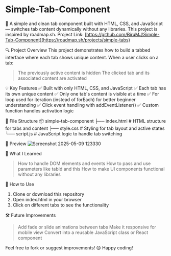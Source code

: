 # Simple-Tab-Component
🧩 A simple and clean tab component built with HTML, CSS, and JavaScript — switches tab content dynamically without any libraries.
This project is inspired by roadmap.sh.
Project Link: [https://github.com/BiruMJ/Simple-Tab-Component](https://roadmap.sh/projects/simple-tabs)

🔍 Project Overview
This project demonstrates how to build a tabbed interface where each tab shows unique content. When a user clicks on a tab:
> The previously active content is hidden
> The clicked tab and its associated content are activated

💡 Key Features
✅ Built with only HTML, CSS, and JavaScript
✅ Each tab has its own unique content
✅ Only one tab's content is visible at a time
✅ For loop used for iteration (instead of forEach) for better beginner understanding
✅ Click event handling with addEventListener()
✅ Custom function handles activation logic

📁 File Structure
📦 simple-tab-component
├── index.html       # HTML structure for tabs and content
├── style.css        # Styling for tab layout and active states
└── script.js        # JavaScript logic to handle tab switching

📸 Preview
![Screenshot 2025-05-09 123330](https://github.com/user-attachments/assets/f62b40e6-7410-4e39-bf73-1c6d6a57109a)

🧠 What I Learned
> How to handle DOM elements and events
> How to pass and use parameters like tabId and this
> How to make UI components functional without any libraries

🚀 How to Use
1. Clone or download this repository
2. Open index.html in your browser
3. Click on different tabs to see the functionality

🛠️ Future Improvements
> Add fade or slide animations between tabs
> Make it responsive for mobile view
> Convert into a reusable JavaScript class or React component

Feel free to fork or suggest improvements! 😊
Happy coding!

